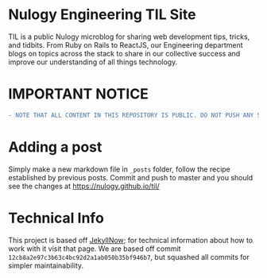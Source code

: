# Nulogy Engineering TIL Site
TIL is a public Nulogy microblog for sharing web development tips, tricks, and tidbits. From Ruby on Rails to ReactJS, our Engineering department blogs on topics across the stack to share in our collective success and improve our understanding of all things technology.

# IMPORTANT NOTICE

```diff
- NOTE THAT ALL CONTENT IN THIS REPOSITORY IS PUBLIC. DO NOT PUSH ANY SENSITIVE INFORMATION THAT SHOULD NOT BE ON A PUBLIC, UNRESTRICTED WEBSITE.
```

# Adding a post
Simply make a new markdown file in `_posts` folder, follow the recipe established by previous posts. Commit and push to master and you should see the changes at https://nulogy.github.io/til/

# Technical Info
This project is based off [JekyllNow](https://github.com/barryclark/jekyll-now); for technical information about how to work with it visit that page. We are based off commit `12cb8a2e97c3b63c4bc92d2a1ab050b35bf946b7`, but squashed all commits for simpler maintainability.
